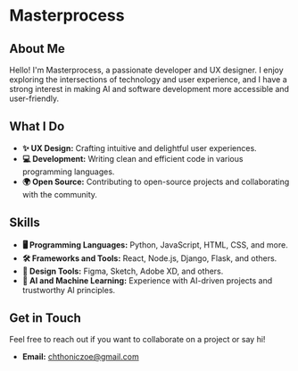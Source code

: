 # Masterprocess

## About Me

Hello! I'm Masterprocess, a passionate developer and UX designer. I enjoy exploring the intersections of technology and user experience, and I have a strong interest in making AI and software development more accessible and user-friendly.

## What I Do

- **✨ UX Design:** Crafting intuitive and delightful user experiences.
- **💻 Development:** Writing clean and efficient code in various programming languages.
- **🌍 Open Source:** Contributing to open-source projects and collaborating with the community.

## Skills

- **🖥️ Programming Languages:** Python, JavaScript, HTML, CSS, and more.
- **🛠️ Frameworks and Tools:** React, Node.js, Django, Flask, and others.
- **🎨 Design Tools:** Figma, Sketch, Adobe XD, and others.
- **🤖 AI and Machine Learning:** Experience with AI-driven projects and trustworthy AI principles.

## Get in Touch

Feel free to reach out if you want to collaborate on a project or say hi!

- **Email:** chthoniczoe@gmail.com
